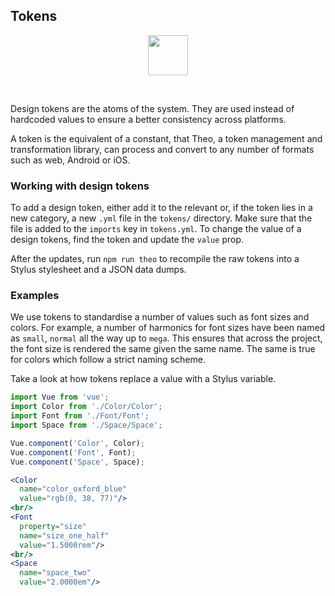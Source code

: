 ## Tokens

<center>
<img
  src="https://raw.githubusercontent.com/creativecommons/cc-vocabulary/master/src/assets/icons/ds_nomenclature/token.svg?sanitize=true"
  width="64px"/>
</center>

&nbsp;

Design tokens are the atoms of the system. They are used instead of hardcoded 
values to ensure a better consistency across platforms.

A token is the equivalent of a constant, that Theo, a token management and 
transformation library, can process and convert to any number of formats such as 
web, Android or iOS.


### Working with design tokens

To add a design token, either add it to the relevant or, if the token lies in a 
new category, a new `.yml` file in the `tokens/` directory. Make sure that the
file is added to the `imports` key in `tokens.yml`. To change the value of a 
design tokens, find the token and update the `value` prop.

After the updates, run `npm run theo` to recompile the raw tokens into a Stylus
stylesheet and a JSON data dumps.


### Examples

We use tokens to standardise a number of values such as font sizes and colors.
For example, a number of harmonics for font sizes have been named as `small`,
`normal` all the way up to `mega`. This ensures that across the project, the 
font size is rendered the same given the same name. The same is true for colors
which follow a strict naming scheme.

Take a look at how tokens replace a value with a Stylus variable.

```jsx { "props": { "className": "i18n-enabled" } }
import Vue from 'vue';
import Color from './Color/Color';
import Font from './Font/Font';
import Space from './Space/Space';

Vue.component('Color', Color);
Vue.component('Font', Font);
Vue.component('Space', Space);

<Color 
  name="color_oxford_blue" 
  value="rgb(0, 38, 77)"/>
<br/>
<Font
  property="size"
  name="size_one_half"
  value="1.5000rem"/>
<br/>
<Space
  name="space_two"
  value="2.0000em"/>
```
